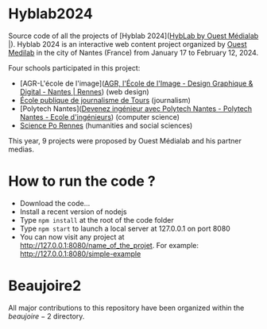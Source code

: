 # Hyblab2024

Source code of all the projects of [Hyblab 2024]([HybLab by Ouest Médialab |](http://www.hyblab.fr)). Hyblab 2024 is an interactive web content project organized by [Ouest Medilab](http://www.ouestmedialab.fr) in the city of Nantes (France) from January 17 to February 12, 2024.

Four schools participated in this project:

- [AGR-L'école de l'image]([AGR, l&#039;École de l&#039;Image - Design Graphique &amp; Digital - Nantes | Rennes](http://www.agrnantes.fr)) (web design)
- [École publique de journalisme de Tours](https://epjt.fr) (journalism)
- [Polytech Nantes]([Devenez ingénieur avec Polytech Nantes - Polytech Nantes - Ecole d'ingénieurs](http://www.polytech.univ-nantes.fr)) (computer science)
- [Science Po Rennes](https://www.sciencespo-rennes.fr/) (humanities and social sciences)

This year, 9 projects were proposed by Ouest Médialab and his partner medias.

# How to run the code ?

- Download the code...
- Install a recent version of nodejs
- Type `npm install` at the root of the code folder
- Type `npm start` to launch a local server at 127.0.0.1 on port 8080
- You can now visit any project at http://127.0.0.1:8080/name_of_the_projet. For example: http://127.0.0.1:8080/simple-example

# Beaujoire2

All major contributions to this repository have been organized within the $beaujoire-2$ directory.
